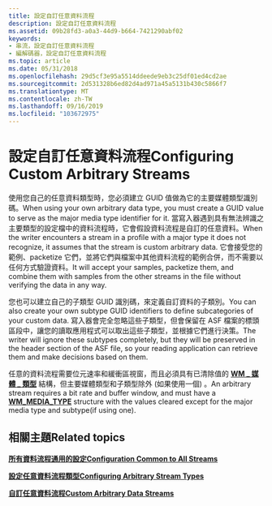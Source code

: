 ```yaml
---
title: 設定自訂任意資料流程
description: 設定自訂任意資料流程
ms.assetid: 09b28fd3-a0a3-44d9-b664-7421290abf02
keywords:
- 串流，設定自訂任意資料流程
- 編解碼器，設定自訂任意資料流程
ms.topic: article
ms.date: 05/31/2018
ms.openlocfilehash: 29d5cf3e95a5514ddeede9eb3c25df01ed4cd2ae
ms.sourcegitcommit: 2d531328b6ed82d4ad971a45a5131b430c5866f7
ms.translationtype: MT
ms.contentlocale: zh-TW
ms.lasthandoff: 09/16/2019
ms.locfileid: "103672975"
---
```

# <a name="configuring-custom-arbitrary-streams"></a><span data-ttu-id="efa37-105">設定自訂任意資料流程</span><span class="sxs-lookup"><span data-stu-id="efa37-105">Configuring Custom Arbitrary Streams</span></span>

<span data-ttu-id="efa37-106">使用您自己的任意資料類型時，您必須建立 GUID 值做為它的主要媒體類型識別碼。</span><span class="sxs-lookup"><span data-stu-id="efa37-106">When using your own arbitrary data type, you must create a GUID value to serve as the major media type identifier for it.</span></span> <span data-ttu-id="efa37-107">當寫入器遇到具有無法辨識之主要類型的設定檔中的資料流程時，它會假設資料流程是自訂的任意資料。</span><span class="sxs-lookup"><span data-stu-id="efa37-107">When the writer encounters a stream in a profile with a major type it does not recognize, it assumes that the stream is custom arbitrary data.</span></span> <span data-ttu-id="efa37-108">它會接受您的範例、packetize 它們，並將它們與檔案中其他資料流程的範例合併，而不需要以任何方式驗證資料。</span><span class="sxs-lookup"><span data-stu-id="efa37-108">It will accept your samples, packetize them, and combine them with samples from the other streams in the file without verifying the data in any way.</span></span>

<span data-ttu-id="efa37-109">您也可以建立自己的子類型 GUID 識別碼，來定義自訂資料的子類別。</span><span class="sxs-lookup"><span data-stu-id="efa37-109">You can also create your own subtype GUID identifiers to define subcategories of your custom data.</span></span> <span data-ttu-id="efa37-110">寫入器會完全忽略這些子類型，但會保留在 ASF 檔案的標頭區段中，讓您的讀取應用程式可以取出這些子類型，並根據它們進行決策。</span><span class="sxs-lookup"><span data-stu-id="efa37-110">The writer will ignore these subtypes completely, but they will be preserved in the header section of the ASF file, so your reading application can retrieve them and make decisions based on them.</span></span>

<span data-ttu-id="efa37-111">任意的資料流程需要位元速率和緩衝區視窗，而且必須具有已清除值的 [**WM \_ 媒體 \_ 類型**](/previous-versions/windows/desktop/api/wmsdkidl/ns-wmsdkidl-wm_media_type) 結構，但主要媒體類型和子類型除外 (如果使用一個) 。</span><span class="sxs-lookup"><span data-stu-id="efa37-111">An arbitrary stream requires a bit rate and buffer window, and must have a [**WM\_MEDIA\_TYPE**](/previous-versions/windows/desktop/api/wmsdkidl/ns-wmsdkidl-wm_media_type) structure with the values cleared except for the major media type and subtype(if using one).</span></span>

## <a name="related-topics"></a><span data-ttu-id="efa37-112">相關主題</span><span class="sxs-lookup"><span data-stu-id="efa37-112">Related topics</span></span>

<dl> <dt>

[<span data-ttu-id="efa37-113">**所有資料流程通用的設定**</span><span class="sxs-lookup"><span data-stu-id="efa37-113">**Configuration Common to All Streams**</span></span>](configuration-common-to-all-streams.md)
</dt> <dt>

[<span data-ttu-id="efa37-114">**設定任意資料流程類型**</span><span class="sxs-lookup"><span data-stu-id="efa37-114">**Configuring Arbitrary Stream Types**</span></span>](configuring-arbitrary-stream-types.md)
</dt> <dt>

[<span data-ttu-id="efa37-115">**自訂任意資料流程**</span><span class="sxs-lookup"><span data-stu-id="efa37-115">**Custom Arbitrary Data Streams**</span></span>](custom-arbitrary-data-streams.md)
</dt> </dl>

 

 




